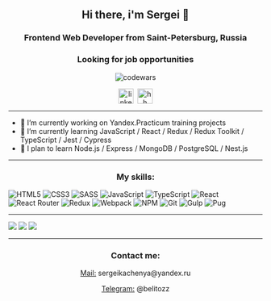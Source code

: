 
<h2 align="center">Hi there, i'm Sergei 👋</h2>
<h3 align="center">Frontend Web Developer from Saint-Petersburg, Russia</h3> 
<h3 align="center">Looking for job opportunities</h3> 
<p align="center"><img src="https://www.codewars.com/users/SergeiKachenia/badges/large" alt="codewars"></p>
<p align="center">
<a href="https://www.linkedin.com/in/sergei-kachenia/" target="blank"><img align="center" src="https://cdn.jsdelivr.net/npm/simple-icons@3.0.1/icons/linkedin.svg" alt="linkedin" height="30" width="30" /></a>&nbsp; <a href="https://spb.hh.ru/resume/99fa66a4ff09af21eb0039ed1f4e35796d3669" target="blank"><img align="center" src="https://static.tildacdn.com/tild6336-3633-4133-a133-623032623963/noroot.png" alt="hh" height="30" width="30" /></a>
</p>

____


- 🔭 I’m currently working on Yandex.Practicum training projects
- 🌱 I’m currently learning JavaScript / React / Redux / Redux Toolkit / TypeScript / Jest / Cypress
- 👯 I plan to learn Node.js / Express / MongoDB / PostgreSQL / Nest.js

____

<h3 align="center">My skills:</h3> 

![HTML5](https://img.shields.io/badge/html5-%23E34F26.svg?style=for-the-badge&logo=html5&logoColor=white)
![CSS3](https://img.shields.io/badge/css3-%231572B6.svg?style=for-the-badge&logo=css3&logoColor=white)
![SASS](https://img.shields.io/badge/SASS-hotpink.svg?style=for-the-badge&logo=SASS&logoColor=white)
![JavaScript](https://img.shields.io/badge/javascript-%23323330.svg?style=for-the-badge&logo=javascript&logoColor=%23F7DF1E)
![TypeScript](https://img.shields.io/badge/typescript-%23007ACC.svg?style=for-the-badge&logo=typescript&logoColor=white)
![React](https://img.shields.io/badge/react-%2320232a.svg?style=for-the-badge&logo=react&logoColor=%2361DAFB)
![React Router](https://img.shields.io/badge/React_Router-CA4245?style=for-the-badge&logo=react-router&logoColor=white)
![Redux](https://img.shields.io/badge/redux-%23593d88.svg?style=for-the-badge&logo=redux&logoColor=white)
![Webpack](https://img.shields.io/badge/webpack-%238DD6F9.svg?style=for-the-badge&logo=webpack&logoColor=black)
![NPM](https://img.shields.io/badge/NPM-%23000000.svg?style=for-the-badge&logo=npm&logoColor=white)
![Git](https://img.shields.io/badge/git-%23F05033.svg?style=for-the-badge&logo=git&logoColor=white)
![Gulp](https://img.shields.io/badge/GULP-%23CF4647.svg?style=for-the-badge&logo=gulp&logoColor=white)
![Pug](https://img.shields.io/badge/Pug-FFF?style=for-the-badge&logo=pug&logoColor=A86454)
____

![](https://github-profile-summary-cards.vercel.app/api/cards/profile-details?username=SergeiKachenia&theme=github_dark)
![](https://github-profile-summary-cards.vercel.app/api/cards/repos-per-language?username=SergeiKachenia&theme=github_dark)
![](https://github-profile-summary-cards.vercel.app/api/cards/most-commit-language?username=SergeiKachenia&theme=github_dark)


____

<h3 align="center">Contact me: </h3>
<p align="center"> <ins>Mail:</ins> sergeikachenya@yandex.ru </p>
<p align="center"> <ins>Telegram:</ins> @belitozz</p>
